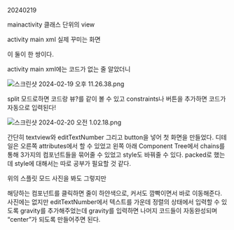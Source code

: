 20240219

mainactivity 클래스 단위의 view

activity main xml 실제 꾸미는 화면

이 둘이 한 쌍이다.

activity main xml에는 코드가 없는 줄 알았더니 

![스크린샷 2024-02-19 오후 11.26.38.png](<img width="1341" alt="1" src="https://github.com/theBettor/Android_Dictionary/assets/89888486/3ce8cd34-3d4a-402d-8d5d-871baa6417b3">
)

split 모드로하면 코드랑 뷰?를 같이 볼 수 있고 constraints나 버튼을 추가하면 코드가 자동으로 입력된다! 

![스크린샷 2024-02-20 오전 1.02.18.png](<img width="1329" alt="2" src="https://github.com/theBettor/Android_Dictionary/assets/89888486/10aec6de-c5cd-4d72-8a39-b5590a12a74e">
)

간단히 textview와 editTextNumber 그리고 button을 넣어 첫 화면을 만들었다. 디테일은 오른쪽 attributes에서 할 수 있었고 왼쪽 아래 Component Tree에서 chains를 통해 3가지의 컴포넌트들을 묶어줄 수 있었고 style도 바꿔줄 수 있다. packed로 했는데 style에 대해서는 따로 공부가 필요할 것 같다.

위의 스플릿 모드 사진을 봐도 그렇지만

해당하는 컴포넌트를 클릭하면 줄이 하얀색으로, 커서도 깜빡이면서 바로 이동해준다. 사진에는 없지만 editTextNumber에서 텍스트를 가운데 정렬의 상태에서 입력할 수 있도록 gravity를 추가해주었는데 gravity를 입력하면 나머지 코드들이 자동완성되며 “center”가 되도록 만들어주면 된다.
